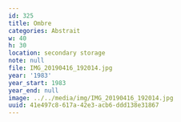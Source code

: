 ```yaml
---
id: 325
title: Ombre
categories: Abstrait
w: 40
h: 30
location: secondary storage
note: null
file: IMG_20190416_192014.jpg
year: '1983'
year_start: 1983
year_end: null
image: ../../media/img/IMG_20190416_192014.jpg
uuid: 41e497c8-617a-42e3-acb6-ddd138e31867
---
```


